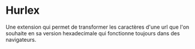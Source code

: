 # Hurlex
Une extension qui permet de transformer les caractères d'une url que l'on souhaite en sa version hexadecimale qui fonctionne toujours dans des navigateurs.
